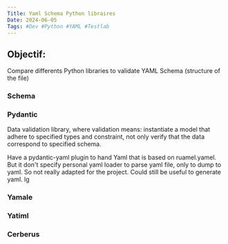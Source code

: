 ```yaml
---
Title: Yaml Schema Python libraires
Date: 2024-06-05
Tags: #Dev #Python #YAML #Testlab
---
```


## Objectif: 
Compare differents Python libraries to validate YAML Schema (structure of the file)


### Schema


### Pydantic
Data validation library, where validation means: instantiate a model that adhere to specified types and constraint, not only verify that the data
correspond to specified schema.

Have a pydantic-yaml plugin to hand Yaml that is based on ruamel.yamel. But it don't specify personal yaml loader to parse yaml file, 
only to dump to yaml. So not really adapted for the project.
Could still be useful to generate yaml. lg

### Yamale



### Yatiml


### Cerberus
